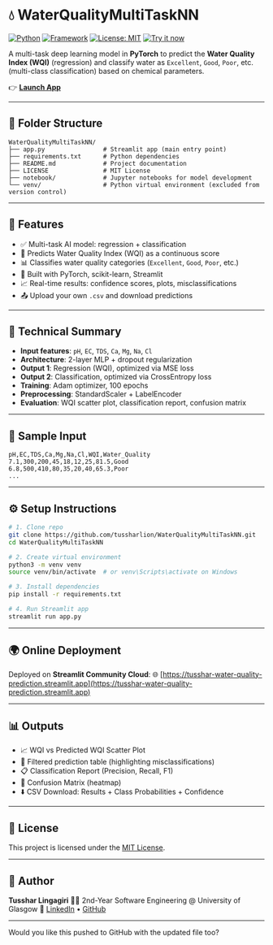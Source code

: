 # 💧 WaterQualityMultiTaskNN

[![Python](https://img.shields.io/badge/Python-3.9-blue.svg)](https://www.python.org/downloads/release/python-390/)
[![Framework](https://img.shields.io/badge/Built%20With-PyTorch%20%26%20Streamlit-orange)](https://pytorch.org/)
[![License: MIT](https://img.shields.io/badge/License-MIT-green.svg)](LICENSE)
[![Try it now](https://img.shields.io/badge/Streamlit-App-%F0%9F%94%8D-blue?logo=streamlit)](https://tusshar-water-quality-prediction.streamlit.app/)

A multi-task deep learning model in **PyTorch** to predict the **Water Quality Index (WQI)** (regression) and classify water as `Excellent`, `Good`, `Poor`, etc. (multi-class classification) based on chemical parameters.

👉 **[Launch App](https://tusshar-water-quality-prediction.streamlit.app/)**

---

## 📁 Folder Structure

```
WaterQualityMultiTaskNN/
├── app.py                # Streamlit app (main entry point)
├── requirements.txt      # Python dependencies
├── README.md             # Project documentation
├── LICENSE               # MIT License
├── notebook/             # Jupyter notebooks for model development
└── venv/                 # Python virtual environment (excluded from version control)
```

---

## 🚀 Features

* ✅ Multi-task AI model: regression + classification
* 🔢 Predicts Water Quality Index (WQI) as a continuous score
* 📊 Classifies water quality categories (`Excellent`, `Good`, `Poor`, etc.)
* 🧠 Built with PyTorch, scikit-learn, Streamlit
* 📈 Real-time results: confidence scores, plots, misclassifications
* 📤 Upload your own `.csv` and download predictions

---

## 🔬 Technical Summary

* **Input features**: `pH`, `EC`, `TDS`, `Ca`, `Mg`, `Na`, `Cl`
* **Architecture**: 2-layer MLP + dropout regularization
* **Output 1**: Regression (WQI), optimized via MSE loss
* **Output 2**: Classification, optimized via CrossEntropy loss
* **Training**: Adam optimizer, 100 epochs
* **Preprocessing**: StandardScaler + LabelEncoder
* **Evaluation**: WQI scatter plot, classification report, confusion matrix

---

## 🧪 Sample Input

```csv
pH,EC,TDS,Ca,Mg,Na,Cl,WQI,Water_Quality
7.1,300,200,45,18,12,25,81.5,Good
6.8,500,410,80,35,20,40,65.3,Poor
...
```

---

## ⚙️ Setup Instructions

```bash
# 1. Clone repo
git clone https://github.com/tussharlion/WaterQualityMultiTaskNN.git
cd WaterQualityMultiTaskNN

# 2. Create virtual environment
python3 -m venv venv
source venv/bin/activate  # or venv\Scripts\activate on Windows

# 3. Install dependencies
pip install -r requirements.txt

# 4. Run Streamlit app
streamlit run app.py
```

---

## 🌍 Online Deployment

Deployed on **Streamlit Community Cloud**:
🌐 [https://tusshar-water-quality-prediction.streamlit.app](https://tusshar-water-quality-prediction.streamlit.app)

---

## 📊 Outputs

* 📈 WQI vs Predicted WQI Scatter Plot
* 🧪 Filtered prediction table (highlighting misclassifications)
* 📋 Classification Report (Precision, Recall, F1)
* 🧮 Confusion Matrix (heatmap)
* ⬇️ CSV Download: Results + Class Probabilities + Confidence

---

## 📄 License

This project is licensed under the [MIT License](LICENSE).

---

## 👤 Author

**Tusshar Lingagiri**
🧑‍🎓 2nd-Year Software Engineering @ University of Glasgow
🔗 [LinkedIn](https://www.linkedin.com/in/tussharlingagiri) • [GitHub](https://github.com/tussharlion)

---

Would you like this pushed to GitHub with the updated file too?
